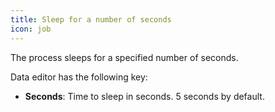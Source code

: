```yaml
---
title: Sleep for a number of seconds
icon: job
---
```


The process sleeps for a specified number of seconds.

Data editor has the following key:

- **Seconds**: Time to sleep in seconds. 5 seconds by default.
